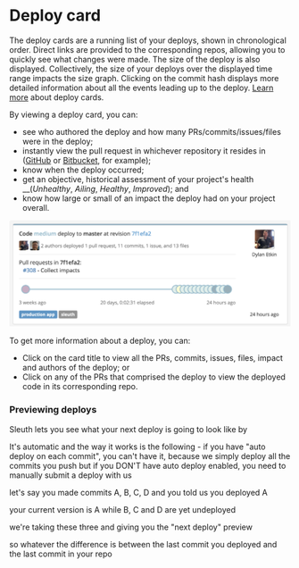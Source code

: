 # Deploy card

The deploy cards are a running list of your deploys, shown in chronological order. Direct links are provided to the corresponding repos, allowing you to quickly see what changes were made. The size of the deploy is also displayed. Collectively, the size of your deploys over the displayed time range impacts the size graph. Clicking on the commit hash displays more detailed information about all the events leading up to the deploy. [Learn more](../resources/terminology.md#deploy-cards) about deploy cards. 

By viewing a deploy card, you can: 

* see who authored the deploy and how many PRs/commits/issues/files were in the deploy; 
* instantly view the pull request in whichever repository it resides in \([GitHub](../integrations-1/change-sources/code-deployment/github.md) or [Bitbucket](../integrations-1/change-sources/code-deployment/bitbucket.md), for example\);
* know when the deploy occurred; 
* get an objective, historical assessment of your project's health __\(_Unhealthy_, _Ailing_, _Healthy_, _Improved_\); and
* know how large or small of an impact the deploy had on your project overall. 

![A Sleuth deploy card showing detailed information about a single deploy](../.gitbook/assets/deploy-tracking.png)

To get more information about a deploy, you can:

* Click on the card title to view all the PRs, commits, issues, files, impact and authors of the deploy; or
* Click on any of the PRs that comprised the deploy to view the deployed code in its corresponding repo.

### Previewing deploys

Sleuth lets you see what your next deploy is going to look like by 

It's automatic and the way it works is the following - if you have "auto deploy on each commit", you can't have it, because we simply deploy all the commits you push but if you DON'T have auto deploy enabled, you need to manually submit a deploy with us

let's say you made commits A, B, C, D and you told us you deployed A

your current version is A while B, C and D are yet undeployed

we're taking these three and giving you the "next deploy" preview

so whatever the difference is between the last commit you deployed and the last commit in your repo 

